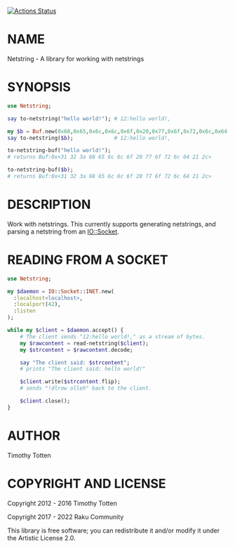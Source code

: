 [![Actions Status](https://github.com/raku-community-modules/Netstring/actions/workflows/test.yml/badge.svg)](https://github.com/raku-community-modules/Netstring/actions)

NAME
====

Netstring - A library for working with netstrings

SYNOPSIS
========

```raku
use Netstring;

say to-netstring("hello world!"); # 12:hello world!,

my $b = Buf.new(0x68,0x65,0x6c,0x6c,0x6f,0x20,0x77,0x6f,0x72,0x6c,0x64,0x21);
say to-netstring($b);             # 12:hello world!,

to-netstring-buf("hello world!");
# returns Buf:0x<31 32 3a 68 65 6c 6c 6f 20 77 6f 72 6c 64 21 2c>

to-netstring-buf($b);
# returns Buf:0x<31 32 3a 68 65 6c 6c 6f 20 77 6f 72 6c 64 21 2c>
```

DESCRIPTION
===========

Work with netstrings. This currently supports generating netstrings, and parsing a netstring from an [IO::Socket](https://docs.raku.org/type/IO::Socket).

READING FROM A SOCKET
=====================

```raku
use Netstring;

my $daemon = IO::Socket::INET.new(
  :localhost<localhost>,
  :localport(42),
  :listen
);

while my $client = $daemon.accept() {
    # The client sends "12:hello world!," as a stream of bytes.
    my $rawcontent = read-netstring($client);
    my $strcontent = $rawcontent.decode;

    say "The client said: $strcontent";
    # prints "The client said: hello world!"

    $client.write($strcontent.flip);
    # sends "!dlrow olleh" back to the client.

    $client.close();
}
```

AUTHOR
======

Timothy Totten

COPYRIGHT AND LICENSE
=====================

Copyright 2012 - 2016 Timothy Totten

Copyright 2017 - 2022 Raku Community

This library is free software; you can redistribute it and/or modify it under the Artistic License 2.0.

